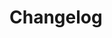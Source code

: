 <!--@include: ../../scripts-blender/addons/render_review/README.md-->
## 
# Changelog
<!--@include: ../../scripts-blender/addons/render_review/CHANGELOG.md-->
